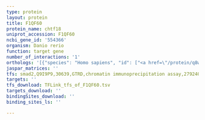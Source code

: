 ```yaml
---
type: protein
layout: protein
title: F1QF60
protein_name: chtf18
uniprot_accession: F1QF60
ncbi_gene_id: '554366'
organism: Danio rerio
function: target gene
number_of_interactions: '1'
orthologs: '[{"species": "Homo sapiens", "id": ["<a href=\"/protein/q8wvb6\">Q8WVB6</a>"]}, {"species": "Mus musculus", "id": ["<a href=\"/protein/e9pvj3\">E9PVJ3</a>"]}, {"species": "Rattus norvegicus", "id": ["<a href=\"/protein/d4ac99\">D4AC99</a>"]}, {"species": "Drosophila melanogaster", "id": ["<a href=\"/protein/q8iq05\">Q8IQ05</a>"]}, {"species": "Caenorhabditis elegans", "id": ["Q21350"]}, {"species": "Saccharomyces cerevisiae", "id": ["<a href=\"/protein/p49956\">P49956</a>"]}]'
jaspar_matrices: ''
tfs: smad2,Q9I9P9,30639,GTRD,chromatin immunoprecipitation assay,27924024%5Buid%5D,No
targets: ''
tfs_download: TFLink_tfs_of_F1QF60.tsv
targets_download: ''
bindingSites_download: ''
binding_sites_ls: ''

---
```

